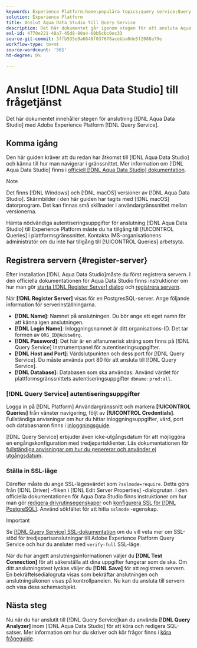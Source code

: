 ```yaml
---
keywords: Experience Platform;home;populära topics;query service;Query service;Aqua Data Studio;Aqua data studio;connect to query service;
solution: Experience Platform
title: Anslut Aqua Data Studio till Query Service
description: Det här dokumentet går igenom stegen för att ansluta Aqua Data Studio med Adobe Experience Platform Query Service.
exl-id: 4770e221-48a7-45d8-80a4-60b5cbc0ec33
source-git-commit: 3ffb535e9a6648f037678acebba0de5f2088e79e
workflow-type: tm+mt
source-wordcount: '561'
ht-degree: 0%

---
```


# Anslut [!DNL Aqua Data Studio] till frågetjänst

Det här dokumentet innehåller stegen för anslutning [!DNL Aqua Data Studio] med Adobe Experience Platform [!DNL Query Service].

## Komma igång

Den här guiden kräver att du redan har åtkomst till [!DNL Aqua Data Studio] och känna till hur man navigerar i gränssnittet. Mer information om [!DNL Aqua Data Studio] finns i [officiell [!DNL Aqua Data Studio] dokumentation](https://www.aquaclusters.com/app/home/project/public/aquadatastudio/wikibook/Documentation21.1/page/0/Aqua-Data-Studio-21-1).

>[!NOTE]
>
>Det finns [!DNL Windows] och [!DNL macOS] versioner av [!DNL Aqua Data Studio]. Skärmbilder i den här guiden har tagits med [!DNL macOS] datorprogram. Det kan finnas små skillnader i användargränssnittet mellan versionerna.

Hämta nödvändiga autentiseringsuppgifter för anslutning [!DNL Aqua Data Studio] till Experience Platform måste du ha tillgång till [!UICONTROL Queries] i plattformsgränssnittet. Kontakta IMS-organisationens administratör om du inte har tillgång till [!UICONTROL Queries] arbetsyta.

## Registrera servern {#register-server}

Efter installation [!DNL Aqua Data Studio]måste du först registrera servern. I den officiella dokumentationen för Aqua Data Studio finns instruktioner om hur man gör [starta [!DNL Register Server] dialog](https://www.aquaclusters.com/app/home/project/public/aquadatastudio/wikibook/Documentation18/page/81/Registering-a-Database-Server#launching_the_register_server_dialog) och [registrera servern](https://www.aquaclusters.com/app/home/project/public/aquadatastudio/wikibook/Documentation18/page/81/Registering-a-Database-Server#steps_to_register_a_server_in_aqua_data_studio).

När **[!DNL Register Server]** visas för en PostgresSQL-server. Ange följande information för serverinställningarna.

- **[!DNL Name]**: Namnet på anslutningen. Du bör ange ett eget namn för att känna igen anslutningen.
- **[!DNL Login Name]**: Inloggningsnamnet är ditt organisations-ID. Det tar formen av `ORG_ID@AdobeOrg`.
- **[!DNL Password]**: Det här är en alfanumerisk sträng som finns på [!DNL Query Service] Instrumentpanel för autentiseringsuppgifter.
- **[!DNL Host and Port]**: Värdslutpunkten och dess port för [!DNL Query Service]. Du måste använda port 80 för att ansluta till [!DNL Query Service].
- **[!DNL Database]:** Databasen som ska användas. Använd värdet för plattformsgränssnittets autentiseringsuppgifter `dbname`: `prod:all`.

### [!DNL Query Service] autentiseringsuppgifter

Logga in på [!DNL Platform] Användargränssnitt och markera **[!UICONTROL Queries]** från vänster navigering, följt av **[!UICONTROL Credentials]**. Fullständiga anvisningar om hur du hittar inloggningsuppgifter, värd, port och databasnamn finns i [inloggningsguide](../ui/credentials.md).

[!DNL Query Service] erbjuder även icke-utgångsdatum för att möjliggöra en engångskonfiguration med tredjepartsklienter. Läs dokumentationen för [fullständiga anvisningar om hur du genererar och använder ej utgångsdatum](../ui/credentials.md#non-expiring-credentials).

### Ställa in SSL-läge

Därefter måste du ange SSL-lägesvärdet som `?sslmode=require`. Detta görs från [!DNL Driver] -fliken i [!DNL Edit Server Properties] -dialogrutan. I den officiella dokumentationen för Aqua Data Studio finns instruktioner om hur man gör [redigera drivrutinsegenskaper](https://www.aquaclusters.com/app/home/project/public/aquadatastudio/wikibook/Documentation13/page/116/PostgreSQL#drivers) och [konfigurera SSL för [!DNL PostgreSQL]](https://www.aquaclusters.com/app/home/project/public/aquadatastudio/wikibook/Documentation20/page/SSL-Configuration/SSL-Configuration). Använd sökfältet för att hitta `sslmode` -egenskap.

>[!IMPORTANT]
>
>Se [[!DNL Query Service] SSL-dokumentation](./ssl-modes.md) om du vill veta mer om SSL-stöd för tredjepartsanslutningar till Adobe Experience Platform Query Service och hur du ansluter med `verify-full` SSL-läge.

När du har angett anslutningsinformationen väljer du **[!DNL Test Connection]** för att säkerställa att dina uppgifter fungerar som de ska. Om ditt anslutningstest lyckas väljer du **[!DNL Save]** för att registrera servern. En bekräftelsedialogruta visas som bekräftar anslutningen och anslutningsikonen visas på kontrollpanelen. Nu kan du ansluta till servern och visa dess schemaobjekt.

## Nästa steg

Nu när du har anslutit till [!DNL Query Service]kan du använda **[!DNL Query Analyzer]** inom [!DNL Aqua Data Studio] för att köra och redigera SQL-satser. Mer information om hur du skriver och kör frågor finns i [köra frågeguide](../best-practices/writing-queries.md).
